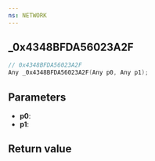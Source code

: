 ```yaml
---
ns: NETWORK
---
```

## _0x4348BFDA56023A2F

```c
// 0x4348BFDA56023A2F
Any _0x4348BFDA56023A2F(Any p0, Any p1);
```


## Parameters
* **p0**: 
* **p1**: 

## Return value
